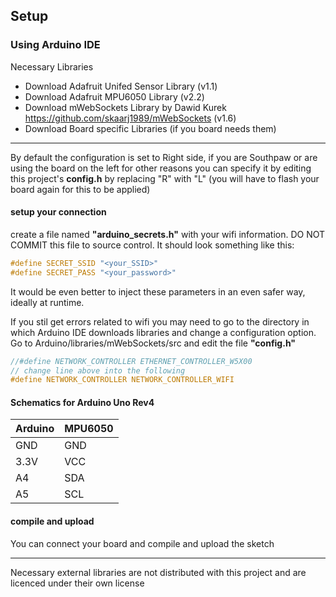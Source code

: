 ## Setup

### Using Arduino IDE
Necessary Libraries
- Download Adafruit Unifed Sensor Library (v1.1)
- Download Adafruit MPU6050 Library (v2.2)
- Download mWebSockets Library by Dawid Kurek https://github.com/skaarj1989/mWebSockets (v1.6)
- Download Board specific Libraries (if you board needs them)

--- 

By default the configuration is set to Right side, if you are Southpaw or are using the board on the left for other reasons you can specify it by editing this project's **config.h** by replacing "R" with "L" (you will have to flash your board again for this to be applied)


#### setup your connection
create a file named **"arduino_secrets.h"**  with your wifi information. DO NOT COMMIT this file to source control.
It should look something like this:
```c
#define SECRET_SSID "<your_SSID>"
#define SECRET_PASS "<your_password>"
```
It would be even better to inject these parameters in an even safer way, ideally at runtime.


If you stil get errors related to wifi you may need to go to the directory in which Arduino IDE downloads libraries and change a configuration option.
Go to Arduino/libraries/mWebSockets/src and edit the file **"config.h"** 

```c
//#define NETWORK_CONTROLLER ETHERNET_CONTROLLER_W5X00 
// change line above into the following 
#define NETWORK_CONTROLLER NETWORK_CONTROLLER_WIFI
```

#### Schematics for Arduino Uno Rev4
| Arduino | MPU6050|
|---------| -------|
| GND | GND|
| 3.3V | VCC |
| A4 | SDA |
| A5 | SCL | 

#### compile and upload
You can connect your board and compile and upload the sketch


---

Necessary external libraries are not distributed with this project and are licenced under their own license
